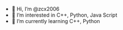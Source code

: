 - 👋 Hi, I’m @zcx2006
- 👀 I’m interested in C++, Python, Java Script
- 🌱 I’m currently learning C++, Python

<!---
zcx2006/zcx2006 is a ✨ special ✨ repository because its `README.md` (this file) appears on your GitHub profile.
You can click the Preview link to take a look at your changes.
--->

